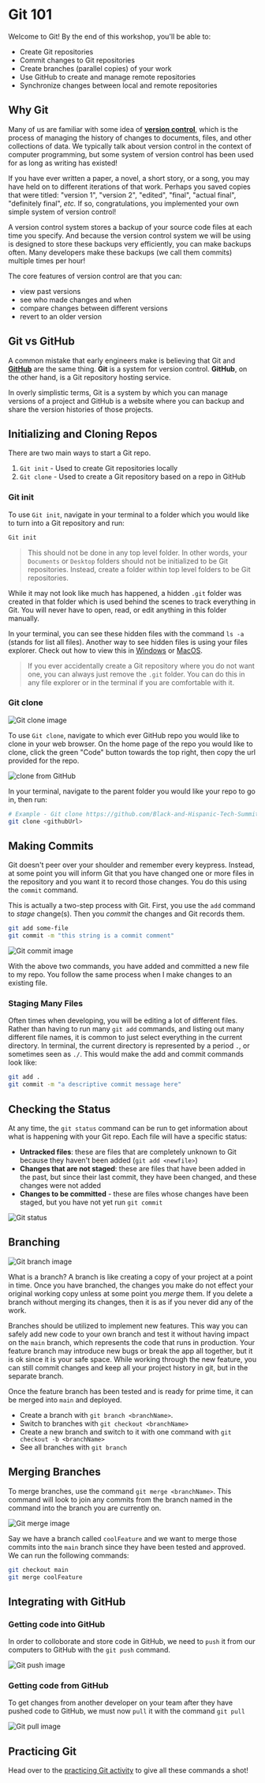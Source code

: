# Git 101

Welcome to Git! By the end of this workshop, you'll be able to:

* Create Git repositories
* Commit changes to Git repositories
* Create branches (parallel copies) of your work
* Use GitHub to create and manage remote repositories
* Synchronize changes between local and remote repositories

## Why Git

Many of us are familiar with some idea of **[version control](https://git-scm.com/book/en/v2/Getting-Started-About-Version-Control)**, which is the process of managing the history of changes to documents, files, and other collections of data. We typically talk about version control in the context of computer programming, but some system of version control has been used for as long as writing has existed!

If you have ever written a paper, a novel, a short story, or a song, you may have held on to different iterations of that work. Perhaps you saved copies that were titled: "version 1", "version 2", "edited", "final", "actual final", "definitely final", *etc.* If so, congratulations, you implemented your own simple system of version control!

A version control system stores a backup of your source code files at each time you specify. And because the version control system we will be using is designed to store these backups very efficiently, you can make backups often. Many developers make these backups (we call them commits) multiple times per hour!

The core features of version control are that you can:

* view past versions
* see who made changes and when
* compare changes between different versions
* revert to an older version

## Git vs GitHub

A common mistake that early engineers make is believing that Git and **[GitHub](https://github.com/)** are the same thing. **Git** is a system for version control. **GitHub**, on the other hand, is a Git repository hosting service.

In overly simplistic terms, Git is a system by which you can manage versions of a project and GitHub is a website where you can backup and share the version histories of those projects.

## Initializing and Cloning Repos

There are two main ways to start a Git repo.

1. `Git init` - Used to create Git repositories locally
1. `Git clone` - Used to create a Git repository based on a repo in GitHub

### Git init

To use `Git init`, navigate in your terminal to a folder which you would like to turn into a Git repository and run:

```zsh
Git init
```

>This should not be done in any top level folder. In other words, your `Documents` or `Desktop` folders should not be initialized to be Git repositories. Instead, create a folder within top level folders to be Git repositories.

While it may not look like much has happened, a hidden `.git` folder was created in that folder which is used behind the scenes to track everything in Git. You will never have to open, read, or edit anything in this folder manually.

In your terminal, you can see these hidden files with the command `ls -a` (stands for list all files). Another way to see hidden files is using your files explorer. Check out how to view this in [Windows](https://support.microsoft.com/en-us/windows/view-hidden-files-and-folders-in-windows-97fbc472-c603-9d90-91d0-1166d1d9f4b5) or [MacOS](https://discussions.apple.com/thread/7581737).

> If you ever accidentally create a Git repository where you do not want one, you can always just remove the `.git` folder. You can do this in any file explorer or in the terminal if you are comfortable with it.

### Git clone

![Git clone image](images/clone.png)

To use `Git clone`, navigate to which ever GitHub repo you would like to clone in your web browser. On the home page of the repo you would like to clone, click the green "Code" button towards the top right, then copy the url provided for the repo.

![clone from GitHub](images/clone-2.png)

In your terminal, navigate to the parent folder you would like your repo to go in, then run:

```zsh
# Example - Git clone https://github.com/Black-and-Hispanic-Tech-Summit/Git-101.Git
git clone <githubUrl>
```

## Making Commits

Git doesn't peer over your shoulder and remember every keypress. Instead, at some point you will inform Git that you have changed one or more files in the repository and you want it to record those changes. You do this using the `commit` command.

This is actually a two-step process with Git. First, you use the `add` command to *stage* change(s). Then you *commit* the changes and Git records them.

```zsh
git add some-file
git commit -m "this string is a commit comment"
```

![Git commit image](images/commit.png)

With the above two commands, you have added and committed a new file to my repo. You follow the same process when I make changes to an existing file.

### Staging Many Files

Often times when developing, you will be editing a lot of different files. Rather than having to run many `git add` commands, and listing out many different file names, it is common to just select everything in the current directory. In terminal, the current directory is represented by a period `.`, or sometimes seen as `./`. This would make the add and commit commands look like:

```zsh
git add .
git commit -m "a descriptive commit message here"
```

## Checking the Status

At any time, the `git status` command can be run to get information about what is happening with your Git repo. Each file will have a specific status:

* **Untracked files**: these are files that are completely unknown to Git because they haven't been added (`git add <newfile>`)
* **Changes that are not staged**: these are files that have been added in the past, but since their last commit, they have been changed, and these changes were not added
* **Changes to be committed** - these are files whose changes have been staged, but you have not yet run `git commit`

![Git status](images/status.png)

## Branching

![Git branch image](images/branch.png)

What is a branch? A branch is like creating a copy of your project at a point in time. Once you have branched, the changes you make do not effect your original working copy unless at some point you *merge* them. If you delete a branch without merging its changes, then it is as if you never did any of the work.

Branches should be utilized to implement new features. This way you can safely add new code to your own branch and test it without having impact on the `main` branch, which represents the code that runs in production. Your feature branch may introduce new bugs or break the app all together, but it is ok since it is your safe space. While working through the new feature, you can still commit changes and keep all your project history in git, but in the separate branch.

Once the feature branch has been tested and is ready for prime time, it can be merged into `main` and deployed.

* Create a branch with `git branch <branchName>`.
* Switch to branches with `git checkout <branchName>`
* Create a new branch and switch to it with one command with `git checkout -b <branchName>`
* See all branches with `git branch`

## Merging Branches

To merge branches, use the command `git merge <branchName>`. This command will look to join any commits from the branch named in the command into the branch you are currently on.

![Git merge image](images/merge.png)

Say we have a branch called `coolFeature` and we want to merge those commits into the `main` branch since they have been tested and approved. We can run the following commands:

```zsh
git checkout main
git merge coolFeature
```

## Integrating with GitHub

### Getting code into GitHub

In order to colloborate and store code in GitHub, we need to `push` it from our computers to GitHub with the `git push` command.

![Git push image](images/push.png)

### Getting code from GitHub

To get changes from another developer on your team after they have pushed code to GitHub, we must now `pull` it with the command `git pull`

![Git pull image](images/pull.png)

## Practicing Git

Head over to the [practicing Git activity](practicing-Git.md) to give all these commands a shot!
